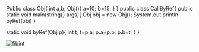 Public class Obj{
  int a,b;
  Obj(){
  a=10;
  b=15;
  }
}
public class CallByRef{
  public static void main(string{} args){
  Obj obj = new Obj();
  System.out.println
  byRef(obj)
  }

static void byRef(Obj p){
  int t;
  t=p.a;
  p.a=p.b;
  p.b=t;
}
}

![fibint](https://user-images.githubusercontent.com/71476321/116519735-6ab2d400-a904-11eb-9ead-a98e233ae8eb.PNG)



